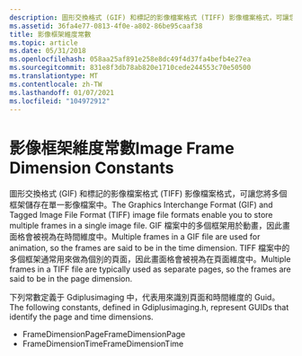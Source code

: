 ```yaml
---
description: 圖形交換格式 (GIF) 和標記的影像檔案格式 (TIFF) 影像檔案格式，可讓您將多個框架儲存在單一影像檔案中。
ms.assetid: 36fa4e77-0813-4f0e-a802-86be95caaf38
title: 影像框架維度常數
ms.topic: article
ms.date: 05/31/2018
ms.openlocfilehash: 058aa25af891e258e8dc49f4d37fa4befb4e27ea
ms.sourcegitcommit: 831e8f3db78ab820e1710cede244553c70e50500
ms.translationtype: MT
ms.contentlocale: zh-TW
ms.lasthandoff: 01/07/2021
ms.locfileid: "104972912"
---
```

# <a name="image-frame-dimension-constants"></a><span data-ttu-id="1872a-103">影像框架維度常數</span><span class="sxs-lookup"><span data-stu-id="1872a-103">Image Frame Dimension Constants</span></span>

<span data-ttu-id="1872a-104">圖形交換格式 (GIF) 和標記的影像檔案格式 (TIFF) 影像檔案格式，可讓您將多個框架儲存在單一影像檔案中。</span><span class="sxs-lookup"><span data-stu-id="1872a-104">The Graphics Interchange Format (GIF) and Tagged Image File Format (TIFF) image file formats enable you to store multiple frames in a single image file.</span></span> <span data-ttu-id="1872a-105">GIF 檔案中的多個框架用於動畫，因此畫面格會被視為在時間維度中。</span><span class="sxs-lookup"><span data-stu-id="1872a-105">Multiple frames in a GIF file are used for animation, so the frames are said to be in the time dimension.</span></span> <span data-ttu-id="1872a-106">TIFF 檔案中的多個框架通常用來做為個別的頁面，因此畫面格會被視為在頁面維度中。</span><span class="sxs-lookup"><span data-stu-id="1872a-106">Multiple frames in a TIFF file are typically used as separate pages, so the frames are said to be in the page dimension.</span></span>

<span data-ttu-id="1872a-107">下列常數定義于 Gdiplusimaging 中，代表用來識別頁面和時間維度的 Guid。</span><span class="sxs-lookup"><span data-stu-id="1872a-107">The following constants, defined in Gdiplusimaging.h, represent GUIDs that identify the page and time dimensions.</span></span>

-   <span data-ttu-id="1872a-108">FrameDimensionPage</span><span class="sxs-lookup"><span data-stu-id="1872a-108">FrameDimensionPage</span></span>
-   <span data-ttu-id="1872a-109">FrameDimensionTime</span><span class="sxs-lookup"><span data-stu-id="1872a-109">FrameDimensionTime</span></span>

 

 



